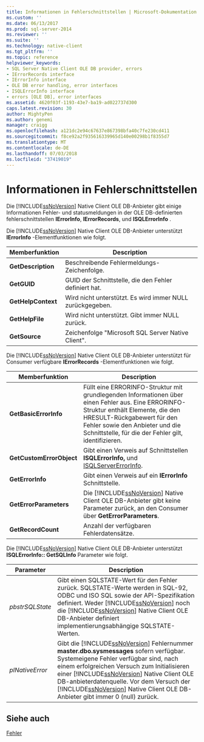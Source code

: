 ```yaml
---
title: Informationen in Fehlerschnittstellen | Microsoft-Dokumentation
ms.custom: ''
ms.date: 06/13/2017
ms.prod: sql-server-2014
ms.reviewer: ''
ms.suite: ''
ms.technology: native-client
ms.tgt_pltfrm: ''
ms.topic: reference
helpviewer_keywords:
- SQL Server Native Client OLE DB provider, errors
- IErrorRecords interface
- IErrorInfo interface
- OLE DB error handling, error interfaces
- ISQLErrorInfo interface
- errors [OLE DB], error interfaces
ms.assetid: 4620f03f-1193-43e7-ba19-ad022737d300
caps.latest.revision: 30
author: MightyPen
ms.author: genemi
manager: craigg
ms.openlocfilehash: a121dc2e94c67637e867398bfa40c7fe230cd411
ms.sourcegitcommit: f8ce92a2f935616339965d140e00298b1f8355d7
ms.translationtype: MT
ms.contentlocale: de-DE
ms.lasthandoff: 07/03/2018
ms.locfileid: "37419019"
---
```

# <a name="information-in-error-interfaces"></a>Informationen in Fehlerschnittstellen
  Die [!INCLUDE[ssNoVersion](../../includes/ssnoversion-md.md)] Native Client OLE DB-Anbieter gibt einige Informationen Fehler- und statusmeldungen in der OLE DB-definierten fehlerschnittstellen **IErrorInfo**, **IErrorRecords**, und **ISQLErrorInfo** .  
  
 Die [!INCLUDE[ssNoVersion](../../includes/ssnoversion-md.md)] Native Client OLE DB-Anbieter unterstützt **IErrorInfo** -Elementfunktionen wie folgt.  
  
|Memberfunktion|Description|  
|---------------------|-----------------|  
|**GetDescription**|Beschreibende Fehlermeldungs-Zeichenfolge.|  
|**GetGUID**|GUID der Schnittstelle, die den Fehler definiert hat.|  
|**GetHelpContext**|Wird nicht unterstützt. Es wird immer NULL zurückgegeben.|  
|**GetHelpFile**|Wird nicht unterstützt. Gibt immer NULL zurück.|  
|**GetSource**|Zeichenfolge "Microsoft SQL Server Native Client".|  
  
 Die [!INCLUDE[ssNoVersion](../../includes/ssnoversion-md.md)] Native Client OLE DB-Anbieter unterstützt für Consumer verfügbare **IErrorRecords** -Elementfunktionen wie folgt.  
  
|Memberfunktion|Description|  
|---------------------|-----------------|  
|**GetBasicErrorInfo**|Füllt eine ERRORINFO-Struktur mit grundlegenden Informationen über einen Fehler aus. Eine ERRORINFO-Struktur enthält Elemente, die den HRESULT-Rückgabewert für den Fehler sowie den Anbieter und die Schnittstelle, für die der Fehler gilt, identifizieren.|  
|**GetCustomErrorObject**|Gibt einen Verweis auf Schnittstellen **ISQLErrorInfo,** und [ISQLServerErrorInfo](../../database-engine/dev-guide/isqlservererrorinfo-ole-db.md).|  
|**GetErrorInfo**|Gibt einen Verweis auf ein **IErrorInfo** Schnittstelle.|  
|**GetErrorParameters**|Die [!INCLUDE[ssNoVersion](../../includes/ssnoversion-md.md)] Native Client OLE DB-Anbieter gibt keine Parameter zurück, an den Consumer über **GetErrorParameters**.|  
|**GetRecordCount**|Anzahl der verfügbaren Fehlerdatensätze.|  
  
 Die [!INCLUDE[ssNoVersion](../../includes/ssnoversion-md.md)] Native Client OLE DB-Anbieter unterstützt **ISQLErrorInfo:: GetSQLInfo** Parameter wie folgt.  
  
|Parameter|Description|  
|---------------|-----------------|  
|*pbstrSQLState*|Gibt einen SQLSTATE-Wert für den Fehler zurück. SQLSTATE-Werte werden in SQL-92, ODBC und ISO SQL sowie der API-Spezifikation definiert. Weder [!INCLUDE[ssNoVersion](../../includes/ssnoversion-md.md)] noch die [!INCLUDE[ssNoVersion](../../includes/ssnoversion-md.md)] Native Client OLE DB-Anbieter definiert implementierungsabhängige SQLSTATE-Werten.|  
|*plNativeError*|Gibt die [!INCLUDE[ssNoVersion](../../includes/ssnoversion-md.md)] Fehlernummer **master.dbo.sysmessages** sofern verfügbar. Systemeigene Fehler verfügbar sind, nach einem erfolgreichen Versuch zum Initialisieren einer [!INCLUDE[ssNoVersion](../../includes/ssnoversion-md.md)] Native Client OLE DB-anbieterdatenquelle. Vor dem Versuch der [!INCLUDE[ssNoVersion](../../includes/ssnoversion-md.md)] Native Client OLE DB-Anbieter gibt immer 0 (null) zurück.|  
  
## <a name="see-also"></a>Siehe auch  
 [Fehler](errors.md)  
  
  
